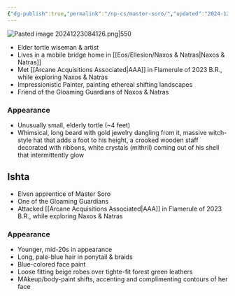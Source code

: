 ```yaml
---
{"dg-publish":true,"permalink":"/np-cs/master-soro/","updated":"2024-12-23T21:48:37.526-06:00"}
---
```


![Pasted image 20241223084126.png|550](/img/user/Images/Pasted%20image%2020241223084126.png)
- Elder tortle wiseman & artist
- Lives in a mobile bridge home in [[Eos/Ellesion/Naxos & Natras\|Naxos & Natras]]
- Met [[Arcane Acquisitions Associated\|AAA]] in Flamerule of 2023 B.R., while exploring Naxos & Natras
- Impressionistic Painter, painting ethereal shifting landscapes
- Friend of the Gloaming Guardians of Naxos & Natras

### Appearance
- Unusually small, elderly tortle (~4 feet)
- Whimsical, long beard with gold jewelry dangling from it, massive witch-style hat that adds a foot to his height, a crooked wooden staff decorated with ribbons, white crystals (mithril) coming out of his shell that intermittently glow
## Ishta
- Elven apprentice of Master Soro
- One of the Gloaming Guardians
- Attacked [[Arcane Acquisitions Associated\|AAA]] in Flamerule of 2023 B.R., while exploring Naxos & Natras

### Appearance
- Younger, mid-20s in appearance
- Long, pale-blue hair in ponytail & braids
- Blue-colored face paint
- Loose fitting beige robes over tighte-fit forest green leathers
- MAkeup/body-paint shifts, accenting and complimenting contours of her face